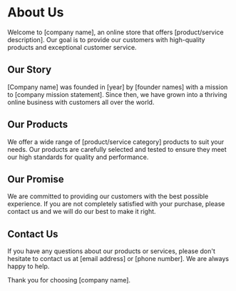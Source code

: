 # About Us

Welcome to [company name], an online store that offers [product/service description]. Our goal is to provide our customers with high-quality products and exceptional customer service.

## Our Story

[Company name] was founded in [year] by [founder names] with a mission to [company mission statement]. Since then, we have grown into a thriving online business with customers all over the world.

## Our Products

We offer a wide range of [product/service category] products to suit your needs. Our products are carefully selected and tested to ensure they meet our high standards for quality and performance.

## Our Promise

We are committed to providing our customers with the best possible experience. If you are not completely satisfied with your purchase, please contact us and we will do our best to make it right.

## Contact Us

If you have any questions about our products or services, please don't hesitate to contact us at [email address] or [phone number]. We are always happy to help.

Thank you for choosing [company name].
